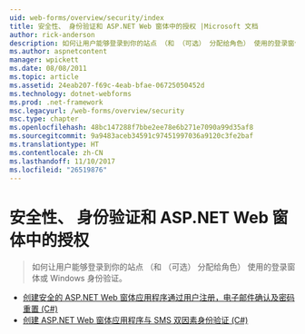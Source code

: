 ```yaml
---
uid: web-forms/overview/security/index
title: 安全性、 身份验证和 ASP.NET Web 窗体中的授权 |Microsoft 文档
author: rick-anderson
description: 如何让用户能够登录到你的站点 （和 （可选） 分配给角色） 使用的登录窗体或 Windows 身份验证。
ms.author: aspnetcontent
manager: wpickett
ms.date: 08/08/2011
ms.topic: article
ms.assetid: 24eab207-f69c-4eab-bfae-06725050452d
ms.technology: dotnet-webforms
ms.prod: .net-framework
msc.legacyurl: /web-forms/overview/security
msc.type: chapter
ms.openlocfilehash: 48bc147288f7bbe2ee78e6b271e7090a99d35af8
ms.sourcegitcommit: 9a9483aceb34591c97451997036a9120c3fe2baf
ms.translationtype: HT
ms.contentlocale: zh-CN
ms.lasthandoff: 11/10/2017
ms.locfileid: "26519876"
---
```

<a name="security-authentication-and-authorization-in-aspnet-web-forms"></a>安全性、 身份验证和 ASP.NET Web 窗体中的授权
====================
> 如何让用户能够登录到你的站点 （和 （可选） 分配给角色） 使用的登录窗体或 Windows 身份验证。


- [创建安全的 ASP.NET Web 窗体应用程序通过用户注册，电子邮件确认及密码重置 (C#)](create-a-secure-aspnet-web-forms-app-with-user-registration-email-confirmation-and-password-reset.md)
- [创建 ASP.NET Web 窗体应用程序与 SMS 双因素身份验证 (C#)](create-an-aspnet-web-forms-app-with-sms-two-factor-authentication.md)
